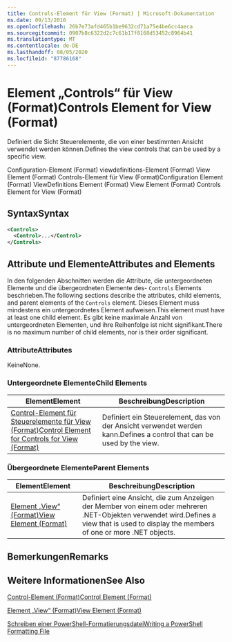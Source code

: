 ```yaml
---
title: Controls-Element für View (Format) | Microsoft-Dokumentation
ms.date: 09/13/2016
ms.openlocfilehash: 26b7e73afd465b1be9632cd71a75e4be6cc4aeca
ms.sourcegitcommit: 0907b8c6322d2c7c61b17f8168d53452c8964b41
ms.translationtype: MT
ms.contentlocale: de-DE
ms.lasthandoff: 08/05/2020
ms.locfileid: "87786168"
---
```

# <a name="controls-element-for-view-format"></a><span data-ttu-id="0a9f5-102">Element „Controls“ für View (Format)</span><span class="sxs-lookup"><span data-stu-id="0a9f5-102">Controls Element for View (Format)</span></span>

<span data-ttu-id="0a9f5-103">Definiert die Sicht Steuerelemente, die von einer bestimmten Ansicht verwendet werden können.</span><span class="sxs-lookup"><span data-stu-id="0a9f5-103">Defines the view controls that can be used by a specific view.</span></span>

<span data-ttu-id="0a9f5-104">Configuration-Element (Format) viewdefinitions-Element (Format) View Element (Format) Controls-Element für View (Format)</span><span class="sxs-lookup"><span data-stu-id="0a9f5-104">Configuration Element (Format) ViewDefinitions Element (Format) View Element (Format) Controls Element for View (Format)</span></span>

## <a name="syntax"></a><span data-ttu-id="0a9f5-105">Syntax</span><span class="sxs-lookup"><span data-stu-id="0a9f5-105">Syntax</span></span>

```xml
<Controls>
  <Control>...</Control>
</Controls>
```

## <a name="attributes-and-elements"></a><span data-ttu-id="0a9f5-106">Attribute und Elemente</span><span class="sxs-lookup"><span data-stu-id="0a9f5-106">Attributes and Elements</span></span>

<span data-ttu-id="0a9f5-107">In den folgenden Abschnitten werden die Attribute, die untergeordneten Elemente und die übergeordneten Elemente des- `Controls` Elements beschrieben.</span><span class="sxs-lookup"><span data-stu-id="0a9f5-107">The following sections describe the attributes, child elements, and parent elements of the `Controls` element.</span></span> <span data-ttu-id="0a9f5-108">Dieses Element muss mindestens ein untergeordnetes Element aufweisen.</span><span class="sxs-lookup"><span data-stu-id="0a9f5-108">This element must have at least one child element.</span></span> <span data-ttu-id="0a9f5-109">Es gibt keine maximale Anzahl von untergeordneten Elementen, und ihre Reihenfolge ist nicht signifikant.</span><span class="sxs-lookup"><span data-stu-id="0a9f5-109">There is no maximum number of child elements, nor is their order significant.</span></span>

### <a name="attributes"></a><span data-ttu-id="0a9f5-110">Attribute</span><span class="sxs-lookup"><span data-stu-id="0a9f5-110">Attributes</span></span>

<span data-ttu-id="0a9f5-111">Keine</span><span class="sxs-lookup"><span data-stu-id="0a9f5-111">None.</span></span>

### <a name="child-elements"></a><span data-ttu-id="0a9f5-112">Untergeordnete Elemente</span><span class="sxs-lookup"><span data-stu-id="0a9f5-112">Child Elements</span></span>

|<span data-ttu-id="0a9f5-113">Element</span><span class="sxs-lookup"><span data-stu-id="0a9f5-113">Element</span></span>|<span data-ttu-id="0a9f5-114">Beschreibung</span><span class="sxs-lookup"><span data-stu-id="0a9f5-114">Description</span></span>|
|-------------|-----------------|
|[<span data-ttu-id="0a9f5-115">Control-Element für Steuerelemente für View (Format)</span><span class="sxs-lookup"><span data-stu-id="0a9f5-115">Control Element for Controls for View (Format)</span></span>](./control-element-for-controls-for-view-format.md)|<span data-ttu-id="0a9f5-116">Definiert ein Steuerelement, das von der Ansicht verwendet werden kann.</span><span class="sxs-lookup"><span data-stu-id="0a9f5-116">Defines a control that can be used by the view.</span></span>|

### <a name="parent-elements"></a><span data-ttu-id="0a9f5-117">Übergeordnete Elemente</span><span class="sxs-lookup"><span data-stu-id="0a9f5-117">Parent Elements</span></span>

|<span data-ttu-id="0a9f5-118">Element</span><span class="sxs-lookup"><span data-stu-id="0a9f5-118">Element</span></span>|<span data-ttu-id="0a9f5-119">Beschreibung</span><span class="sxs-lookup"><span data-stu-id="0a9f5-119">Description</span></span>|
|-------------|-----------------|
|[<span data-ttu-id="0a9f5-120">Element „View“ (Format)</span><span class="sxs-lookup"><span data-stu-id="0a9f5-120">View Element (Format)</span></span>](./view-element-format.md)|<span data-ttu-id="0a9f5-121">Definiert eine Ansicht, die zum Anzeigen der Member von einem oder mehreren .NET-Objekten verwendet wird.</span><span class="sxs-lookup"><span data-stu-id="0a9f5-121">Defines a view that is used to display the members of one or more .NET objects.</span></span>|

## <a name="remarks"></a><span data-ttu-id="0a9f5-122">Bemerkungen</span><span class="sxs-lookup"><span data-stu-id="0a9f5-122">Remarks</span></span>

## <a name="see-also"></a><span data-ttu-id="0a9f5-123">Weitere Informationen</span><span class="sxs-lookup"><span data-stu-id="0a9f5-123">See Also</span></span>

[<span data-ttu-id="0a9f5-124">Control-Element (Format)</span><span class="sxs-lookup"><span data-stu-id="0a9f5-124">Control Element (Format)</span></span>](./control-element-for-controls-for-view-format.md)

[<span data-ttu-id="0a9f5-125">Element „View“ (Format)</span><span class="sxs-lookup"><span data-stu-id="0a9f5-125">View Element (Format)</span></span>](./view-element-format.md)

[<span data-ttu-id="0a9f5-126">Schreiben einer PowerShell-Formatierungsdatei</span><span class="sxs-lookup"><span data-stu-id="0a9f5-126">Writing a PowerShell Formatting File</span></span>](./writing-a-powershell-formatting-file.md)

